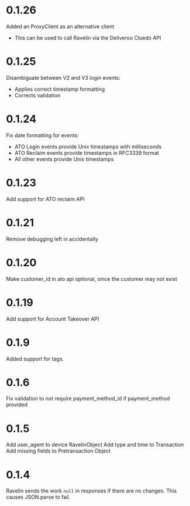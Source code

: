 # 0.1.26
Added an ProxyClient as an alternative client
* This can be used to call Ravelin via the Deliveroo Cluedo API

# 0.1.25
Disambiguate between V2 and V3 login events:
* Applies correct timestamp formatting
* Corrects validation

# 0.1.24

Fix date formatting for events:
* ATO Login events provide Unix timestamps with milliseconds 
* ATO Reclaim events provide timestamps in RFC3339 format
* All other events provide Unix timestamps

# 0.1.23

Add support for ATO reclaim API

# 0.1.21

Remove debugging left in accidentally

# 0.1.20

Make customer_id in ato api optional, since the customer may not exist

# 0.1.19

Add support for Account Takeover API

# 0.1.9

Added support for tags.

# 0.1.6

Fix validation to not require payment_method_id if payment_method provided

# 0.1.5

Add user_agent to device RavelinObject
Add type and time to Transaction
Add missing fields to Pretransaction Object

# 0.1.4

Ravelin sends the work `null` in responses if there are no changes.  This causes JSON.parse to fail.

